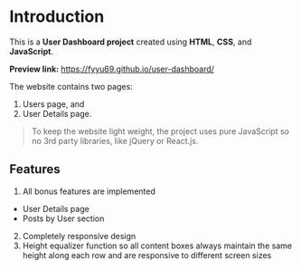 # Introduction

This is a **User Dashboard project** created using **HTML**, **CSS**, and **JavaScript**. 

**Preview link:** https://fyyu69.github.io/user-dashboard/

The website contains two pages: 
1. Users page, and 
2. User Details page.

> To keep the website light weight, the project uses pure JavaScript so no 3rd party libraries, like jQuery or React.js.

## Features
1. All bonus features are implemented
  * User Details page
  * Posts by User section
2. Completely responsive design
3. Height equalizer function so all content boxes always maintain the same height along each row and are responsive to different screen sizes
